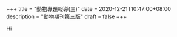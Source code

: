 +++
title = "動物專題報導(三)"
date = 2020-12-21T10:47:00+08:00
description = "動物期刊第三版"
draft = false
+++

Hi
